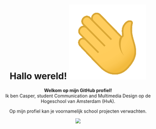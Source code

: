 <div align="center">
  <h1>Hallo wereld! <img src="./assets/hi.gif"></h1>
  <p><strong>Welkom op mijn GitHub profiel!</strong><br>
  Ik ben Casper, student Communication and Multimedia Design op de Hogeschool van Amsterdam (HvA).</p>
  <p>Op mijn profiel kan je voornamelijk school projecten verwachten.</p>
  <img src="./assets/gojo-satoru.gif">
</div>

